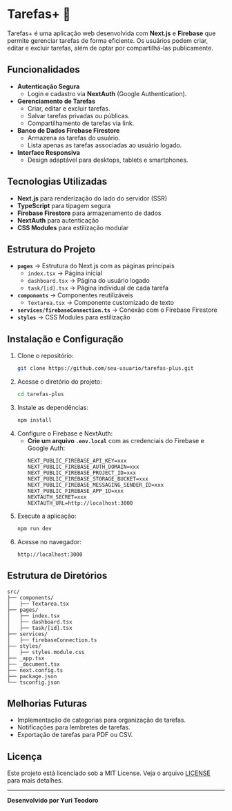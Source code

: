 # Tarefas+ 📝

Tarefas+ é uma aplicação web desenvolvida com **Next.js** e **Firebase** que permite gerenciar tarefas de forma eficiente. Os usuários podem criar, editar e excluir tarefas, além de optar por compartilhá-las publicamente.

## Funcionalidades

- **Autenticação Segura**
  - Login e cadastro via **NextAuth** (Google Authentication).
- **Gerenciamento de Tarefas**
  - Criar, editar e excluir tarefas.
  - Salvar tarefas privadas ou públicas.
  - Compartilhamento de tarefas via link.
- **Banco de Dados Firebase Firestore**
  - Armazena as tarefas do usuário.
  - Lista apenas as tarefas associadas ao usuário logado.
- **Interface Responsiva**
  - Design adaptável para desktops, tablets e smartphones.

## Tecnologias Utilizadas

- **Next.js** para renderização do lado do servidor (SSR)
- **TypeScript** para tipagem segura
- **Firebase Firestore** para armazenamento de dados
- **NextAuth** para autenticação
- **CSS Modules** para estilização modular

## Estrutura do Projeto

- **`pages`** → Estrutura do Next.js com as páginas principais
  - `index.tsx` → Página inicial
  - `dashboard.tsx` → Página do usuário logado
  - `task/[id].tsx` → Página individual de cada tarefa
- **`components`** → Componentes reutilizáveis
  - `Textarea.tsx` → Componente customizado de texto
- **`services/firebaseConnection.ts`** → Conexão com o Firebase Firestore
- **`styles`** → CSS Modules para estilização

## Instalação e Configuração

1. Clone o repositório:
   ```bash
   git clone https://github.com/seu-usuario/tarefas-plus.git
   ```
2. Acesse o diretório do projeto:
   ```bash
   cd tarefas-plus
   ```
3. Instale as dependências:
   ```bash
   npm install
   ```
4. Configure o Firebase e NextAuth:
   - **Crie um arquivo `.env.local`** com as credenciais do Firebase e Google Auth:
     ```plaintext
     NEXT_PUBLIC_FIREBASE_API_KEY=xxx
     NEXT_PUBLIC_FIREBASE_AUTH_DOMAIN=xxx
     NEXT_PUBLIC_FIREBASE_PROJECT_ID=xxx
     NEXT_PUBLIC_FIREBASE_STORAGE_BUCKET=xxx
     NEXT_PUBLIC_FIREBASE_MESSAGING_SENDER_ID=xxx
     NEXT_PUBLIC_FIREBASE_APP_ID=xxx
     NEXTAUTH_SECRET=xxx
     NEXTAUTH_URL=http://localhost:3000
     ```
5. Execute a aplicação:
   ```bash
   npm run dev
   ```
6. Acesse no navegador:
   ```
   http://localhost:3000
   ```

## Estrutura de Diretórios

```plaintext
src/
├── components/
│   ├── Textarea.tsx
├── pages/
│   ├── index.tsx
│   ├── dashboard.tsx
│   ├── task/[id].tsx
├── services/
│   ├── firebaseConnection.ts
├── styles/
│   ├── styles.module.css
├── _app.tsx
├── _document.tsx
├── next.config.ts
├── package.json
└── tsconfig.json
```

## Melhorias Futuras

- Implementação de categorias para organização de tarefas.
- Notificações para lembretes de tarefas.
- Exportação de tarefas para PDF ou CSV.

## Licença

Este projeto está licenciado sob a MIT License. Veja o arquivo [LICENSE](LICENSE) para mais detalhes.

---

**Desenvolvido por Yuri Teodoro**
